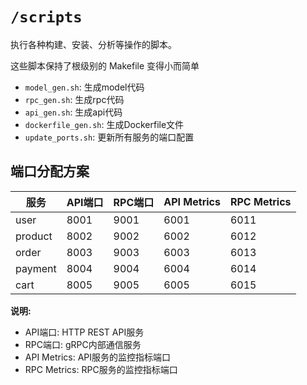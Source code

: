 # `/scripts`

执行各种构建、安装、分析等操作的脚本。

这些脚本保持了根级别的 Makefile 变得小而简单

- `model_gen.sh`: 生成model代码
- `rpc_gen.sh`: 生成rpc代码
- `api_gen.sh`: 生成api代码
- `dockerfile_gen.sh`: 生成Dockerfile文件
- `update_ports.sh`: 更新所有服务的端口配置

## 端口分配方案

| 服务    | API端口 | RPC端口 | API Metrics | RPC Metrics |
| ------- | ------- | ------- | ----------- | ----------- |
| user    | 8001    | 9001    | 6001        | 6011        |
| product | 8002    | 9002    | 6002        | 6012        |
| order   | 8003    | 9003    | 6003        | 6013        |
| payment | 8004    | 9004    | 6004        | 6014        |
| cart    | 8005    | 9005    | 6005        | 6015        |

**说明:**
- API端口: HTTP REST API服务
- RPC端口: gRPC内部通信服务  
- API Metrics: API服务的监控指标端口
- RPC Metrics: RPC服务的监控指标端口